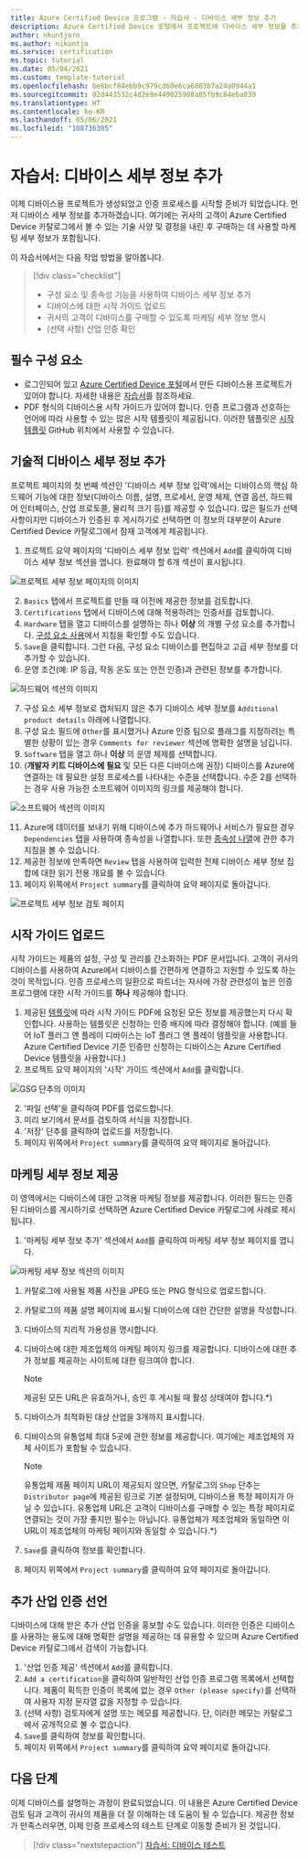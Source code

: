 ```yaml
---
title: Azure Certified Device 프로그램 - 자습서 - 디바이스 세부 정보 추가
description: Azure Certified Device 포털에서 프로젝트에 디바이스 세부 정보를 추가하는 단계별 가이드
author: nkuntjoro
ms.author: nikuntjo
ms.service: certification
ms.topic: tutorial
ms.date: 05/04/2021
ms.custom: template-tutorial
ms.openlocfilehash: be6bcf84ebb9c979cd60e6ca6803b7a24a0944a1
ms.sourcegitcommit: 02d443532c4d2e9e449025908a05fb9c84eba039
ms.translationtype: HT
ms.contentlocale: ko-KR
ms.lasthandoff: 05/06/2021
ms.locfileid: "108736305"
---
```

# <a name="tutorial-add-device-details"></a>자습서: 디바이스 세부 정보 추가

이제 디바이스용 프로젝트가 생성되었고 인증 프로세스를 시작할 준비가 되었습니다. 먼저 디바이스 세부 정보를 추가하겠습니다. 여기에는 귀사의 고객이 Azure Certified Device 카탈로그에서 볼 수 있는 기술 사양 및 결정을 내린 후 구매하는 데 사용할 마케팅 세부 정보가 포함됩니다.

이 자습서에서는 다음 작업 방법을 알아봅니다.

> [!div class="checklist"]
> * 구성 요소 및 종속성 기능을 사용하여 디바이스 세부 정보 추가
> * 디바이스에 대한 시작 가이드 업로드
> * 귀사의 고객이 디바이스를 구매할 수 있도록 마케팅 세부 정보 명시
> * (선택 사항) 산업 인증 확인

## <a name="prerequisites"></a>필수 구성 요소

* 로그인되어 있고 [Azure Certified Device 포털](https://certify.azure.com)에서 만든 디바이스용 프로젝트가 있어야 합니다. 자세한 내용은 [자습서](tutorial-01-creating-your-project.md)를 참조하세요.
* PDF 형식의 디바이스용 시작 가이드가 있어야 합니다. 인증 프로그램과 선호하는 언어에 따라 사용할 수 있는 많은 시작 템플릿이 제공됩니다. 이러한 템플릿은 [시작 템플릿](https://aka.ms/GSTemplate "시작 템플릿") GitHub 위치에서 사용할 수 있습니다.

## <a name="adding-technical-device-details"></a>기술적 디바이스 세부 정보 추가

프로젝트 페이지의 첫 번째 섹션인 '디바이스 세부 정보 입력'에서는 디바이스의 핵심 하드웨어 기능에 대한 정보(디바이스 이름, 설명, 프로세서, 운영 체제, 연결 옵션, 하드웨어 인터페이스, 산업 프로토콜, 물리적 크기 등)를 제공할 수 있습니다. 많은 필드가 선택 사항이지만 디바이스가 인증된 후 게시하기로 선택하면 이 정보의 대부분이 Azure Certified Device 카탈로그에서 잠재 고객에게 제공됩니다.

1. 프로젝트 요약 페이지의 '디바이스 세부 정보 입력' 섹션에서 `Add`를 클릭하여 디바이스 세부 정보 섹션을 엽니다. 완료해야 할 6개 섹션이 표시됩니다.

![프로젝트 세부 정보 페이지의 이미지](./media/images/device-details-menu.png)

2. `Basics` 탭에서 프로젝트를 만들 때 이전에 제공한 정보를 검토합니다.
1. `Certifications` 탭에서 디바이스에 대해 적용하려는 인증서를 검토합니다.
1. `Hardware` 탭을 열고 디바이스를 설명하는 하나 **이상** 의 개별 구성 요소를 추가합니다. [구성 요소 사용](how-to-using-the-components-feature.md)에서 지침을 확인할 수도 있습니다.
1. `Save`을 클릭합니다. 그런 다음, 구성 요소 디바이스를 편집하고 고급 세부 정보를 더 추가할 수 있습니다.
1. 운영 조건(예: IP 등급, 작동 온도 또는 안전 인증)과 관련된 정보를 추가합니다.

![하드웨어 섹션의 이미지](./media/images/hardware-section.png)

7. 구성 요소 세부 정보로 캡처되지 않은 추가 디바이스 세부 정보를 `Additional product details` 아래에 나열합니다.
1. 구성 요소 필드에 `Other`를 표시했거나 Azure 인증 팀으로 플래그를 지정하려는 특별한 상황이 있는 경우 `Comments for reviewer` 섹션에 명확한 설명을 남깁니다.
1. `Software` 탭을 열고 하나 **이상** 의 운영 체제를 선택합니다.
1. (**개발자 키트 디바이스에 필요** 및 모든 다른 디바이스에 권장) 디바이스를 Azure에 연결하는 데 필요한 설정 프로세스를 나타내는 수준을 선택합니다. 수준 2를 선택하는 경우 사용 가능한 소프트웨어 이미지의 링크를 제공해야 합니다.

![소프트웨어 섹션의 이미지](./media/images/software-section.png)

11. Azure에 데이터를 보내기 위해 디바이스에 추가 하드웨어나 서비스가 필요한 경우 `Dependencies` 탭을 사용하여 종속성을 나열합니다. 또한 [종속성 나열](how-to-indirectly-connected-devices.md)에 관한 추가 지침을 볼 수 있습니다.
1. 제공한 정보에 만족하면 `Review` 탭을 사용하여 입력한 전체 디바이스 세부 정보 집합에 대한 읽기 전용 개요를 볼 수 있습니다.
1. 페이지 위쪽에서 `Project summary`를 클릭하여 요약 페이지로 돌아갑니다.

![프로젝트 세부 정보 검토 페이지](./media/images/sample-device-details.png)

## <a name="uploading-a-get-started-guide"></a>시작 가이드 업로드

시작 가이드는 제품의 설정, 구성 및 관리를 간소화하는 PDF 문서입니다. 고객이 귀사의 디바이스를 사용하여 Azure에서 디바이스를 간편하게 연결하고 지원할 수 있도록 하는 것이 목적입니다. 인증 프로세스의 일환으로 파트너는 자사에 가장 관련성이 높은 인증 프로그램에 대한 시작 가이드를 **하나** 제공해야 합니다.

1. 제공된 [템플릿](https://aka.ms/GSTemplate)에 따라 시작 가이드 PDF에 요청된 모든 정보를 제공했는지 다시 확인합니다. 사용하는 템플릿은 신청하는 인증 배지에 따라 결정해야 합니다. (예를 들어 IoT 플러그 앤 플레이 디바이스는 IoT 플러그 앤 플레이 템플릿을 사용합니다. Azure Certified Device 기준 인증만 신청하는 디바이스는 Azure Certified Device 템플릿을 사용합니다.)
1. 프로젝트 요약 페이지의 '시작' 가이드 섹션에서 `Add`를 클릭합니다.

![GSG 단추의 이미지](./media/images/gsg-menu.png)

2. '파일 선택'을 클릭하여 PDF를 업로드합니다.
1. 미리 보기에서 문서를 검토하여 서식을 지정합니다.
1. '저장' 단추를 클릭하여 업로드를 저장합니다.
1. 페이지 위쪽에서 `Project summary`를 클릭하여 요약 페이지로 돌아갑니다.

## <a name="providing-marketing-details"></a>마케팅 세부 정보 제공

이 영역에서는 디바이스에 대한 고객용 마케팅 정보를 제공합니다. 이러한 필드는 인증된 디바이스를 게시하기로 선택하면 Azure Certified Device 카탈로그에 사례로 제시됩니다.

1. '마케팅 세부 정보 추가' 섹션에서 `Add`를 클릭하여 마케팅 세부 정보 페이지를 엽니다.

![마케팅 세부 정보 섹션의 이미지](./media/images/marketing-details.png)

1. 카탈로그에 사용될 제품 사진을 JPEG 또는 PNG 형식으로 업로드합니다.
1. 카탈로그의 제품 설명 페이지에 표시될 디바이스에 대한 간단한 설명을 작성합니다.
1. 디바이스의 지리적 가용성을 명시합니다.
1. 디바이스에 대한 제조업체의 마케팅 페이지 링크를 제공합니다. 디바이스에 대한 추가 정보를 제공하는 사이트에 대한 링크여야 합니다.
    > [!Note]
    > 제공된 모든 URL은 유효하거나, 승인 후 게시될 때 활성 상태여야 합니다.*)

1. 디바이스가 최적화된 대상 산업을 3개까지 표시합니다.
1. 디바이스의 유통업체 최대 5곳에 관한 정보를 제공합니다. 여기에는 제조업체의 자체 사이트가 포함될 수 있습니다.

    > [!Note]
    > 유통업체 제품 페이지 URL이 제공되지 않으면, 카탈로그의 `Shop` 단추는 `Distributor page`에 제공된 링크로 기본 설정되며, 디바이스용 특정 페이지가 아닐 수 있습니다. 유통업체 URL은 고객이 디바이스를 구매할 수 있는 특정 페이지로 연결되는 것이 가장 좋지만 필수는 아닙니다. 유통업체가 제조업체와 동일하면 이 URL이 제조업체의 마케팅 페이지와 동일할 수 있습니다.*)

1. `Save`를 클릭하여 정보를 확인합니다.
1. 페이지 위쪽에서 `Project summary`를 클릭하여 요약 페이지로 돌아갑니다.

## <a name="declaring-additional-industry-certifications"></a>추가 산업 인증 선언

디바이스에 대해 받은 추가 산업 인증을 홍보할 수도 있습니다. 이러한 인증은 디바이스를 사용하는 용도에 대해 명확한 설명을 제공하는 데 유용할 수 있으며 Azure Certified Device 카탈로그에서 검색이 가능합니다.

1. '산업 인증 제공' 섹션에서 `Add`를 클릭합니다.
1. `Add a certification`을 클릭하여 일반적인 산업 인증 프로그램 목록에서 선택합니다. 제품이 획득한 인증이 목록에 없는 경우 `Other (please specify)`를 선택하여 사용자 지정 문자열 값을 지정할 수 있습니다.
1. (선택 사항) 검토자에게 설명 또는 메모를 제공합니다. 단, 이러한 메모는 카탈로그에서 공개적으로 볼 수 없습니다.
1. `Save`를 클릭하여 정보를 확인합니다.
1. 페이지 위쪽에서 `Project summary`를 클릭하여 요약 페이지로 돌아갑니다.

## <a name="next-steps"></a>다음 단계

이제 디바이스를 설명하는 과정이 완료되었습니다. 이 내용은 Azure Certified Device 검토 팀과 고객이 귀사의 제품을 더 잘 이해하는 데 도움이 될 수 있습니다. 제공한 정보가 만족스러우면, 이제 인증 프로세스의 테스트 단계로 이동할 준비가 된 것입니다.
> [!div class="nextstepaction"]
> [자습서: 디바이스 테스트](tutorial-03-testing-your-device.md)
